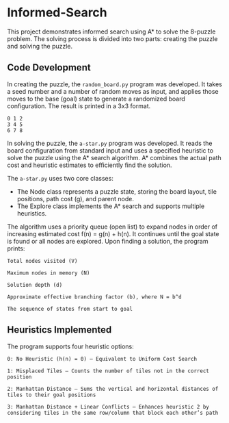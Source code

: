 # Informed-Search
This project demonstrates informed search using A* to solve the 8-puzzle problem. The solving process is divided into two parts: creating the puzzle and solving the puzzle.


## Code Development
In creating the puzzle, the `random_board.py` program was developed. It takes a seed number and a number of random moves as input, and applies those moves to the base (goal) state to generate a randomized board configuration. The result is printed in a 3x3 format.
```
0 1 2
3 4 5
6 7 8
```

In solving the puzzle, the `a-star.py` program was developed. It reads the board configuration from standard input and uses a specified heuristic to solve the puzzle using the A* search algorithm. A* combines the actual path cost and heuristic estimates to efficiently find the solution.


The `a-star.py` uses two core classes:

* The Node class represents a puzzle state, storing the board layout, tile positions, path cost (g), and parent node.
* The Explore class implements the A* search and supports multiple heuristics.


The algorithm uses a priority queue (open list) to expand nodes in order of increasing estimated cost f(n) = g(n) + h(n). It continues until the goal state is found or all nodes are explored. Upon finding a solution, the program prints:

```
Total nodes visited (V)

Maximum nodes in memory (N)

Solution depth (d)

Approximate effective branching factor (b), where N = b^d

The sequence of states from start to goal
```

## Heuristics Implemented
The program supports four heuristic options:
```
0: No Heuristic (h(n) = 0) – Equivalent to Uniform Cost Search

1: Misplaced Tiles – Counts the number of tiles not in the correct position

2: Manhattan Distance – Sums the vertical and horizontal distances of tiles to their goal positions

3: Manhattan Distance + Linear Conflicts – Enhances heuristic 2 by considering tiles in the same row/column that block each other’s path

```

